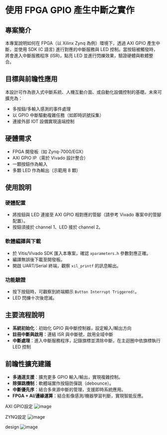 # 使用 FPGA GPIO 產生中斷之實作

## 專案簡介

本專案說明如何在 FPGA（以 Xilinx Zynq 為例）環境下，透過 AXI GPIO 產生中斷，並使用 SDK (C 語言) 進行對應的中斷服務與 LED 控制。當按鈕被觸發時，將會進入中斷服務程序 (ISR)，點亮 LED 並進行閃爍效果，驗證硬體與軟體整合。

## 目標與前瞻性應用

本設計可作為嵌入式中斷系統、人機互動介面、或自動化設備控制的基礎。未來可擴充為：

* 多按鈕/多輸入感測的事件處理
* 以 GPIO 中斷驅動複雜任務（如即時訊號採集）
* 連接外部 IOT 設備實現遠端控制

## 硬體需求

* FPGA 開發板（如 Zynq-7000/EGX）
* AXI GPIO IP（需於 Vivado 設計整合）
* 一顆按鈕作為輸入
* 多顆 LED 作為輸出（示範用 8 顆）

## 使用說明

### 硬體配置

* 將按鈕與 LED 連接至 AXI GPIO 相對應的管腳（請參考 Vivado 專案中的管腳配置）。
* 按鈕須接於 channel 1、LED 接於 channel 2。

### 軟體編譯與下載

* 於 Vitis/Vivado SDK 匯入本專案，確認 `xparameters.h` 參數對應正確。
* 編譯無誤後下載至開發板。
* 開啟 UART/Serial 終端，觀察 `xil_printf` 的訊息輸出。

### 功能驗證

* 按下按鈕時，可觀察到終端顯示 `Button Interrupt Triggered!`。
* LED 閃爍十次後熄滅。

## 主要流程說明

* **系統初始化**：初始化 GPIO 與中斷控制器，設定輸入/輸出方向
* **註冊中斷與啟用**：連結 ISR 與中斷號，啟用全域中斷
* **中斷處理**：進入中斷服務程序，記錄旗標並清除中斷，在主迴圈中依旗標執行 LED 控制

## 前瞻性擴充建議

* **多通道支援**：擴充更多 GPIO 輸入/輸出，實現複雜控制。
* **除彈跳機制**：軟體端實作按鈕防彈跳（debounce）。
* **中斷優先序**：結合多來源中斷的管理，支援即時系統應用。
* **FPGA + AI/邊緣運算**：結合影像感測/機器學習判斷，實現智能反應。



AXI GPIO設定
![image](https://github.com/user-attachments/assets/cf2733da-46a6-4668-bbcb-1f3d791d0888)

ZYNQ設定
![image](https://github.com/user-attachments/assets/77c16ed1-e9dc-4b68-9d22-223a13bf2943)



design
![image](https://github.com/user-attachments/assets/230c0117-2c2e-4ced-b7a9-fc1166440759)


